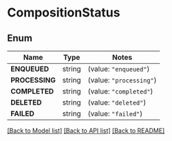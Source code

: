 # CompositionStatus

## Enum
Name | Type | Notes
------------ | ------------- | -------------
**ENQUEUED** | string | (value: `"enqueued"`)
**PROCESSING** | string | (value: `"processing"`)
**COMPLETED** | string | (value: `"completed"`)
**DELETED** | string | (value: `"deleted"`)
**FAILED** | string | (value: `"failed"`)


[[Back to Model list]](../README.md#documentation-for-models) [[Back to API list]](../README.md#documentation-for-api-endpoints) [[Back to README]](../README.md)


